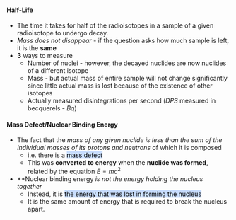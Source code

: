 #### Half-Life
- The time it takes for half of the radioisotopes in a sample of a given radioisotope to undergo decay.
- *Mass does not disappear* - if the question asks how much sample is left, it is the **same**
- **3** ways to measure
	- Number of nuclei - however, the decayed nuclides are now nuclides of a different isotope
	- Mass - but actual mass of entire sample will not change significantly since little actual mass is lost because of the existence of other isotopes
	- Actually measured disintegrations per second ($DPS$ measured in becquerels - $Bq$)

#### Mass Defect/Nuclear Binding Energy
- The fact that the *mass of any given nuclide is less than the sum of the individual masses of its protons and neutrons* of which it is composed
	- i.e. there is a <mark style="background: #ADCCFFA6;">mass defect</mark>
	- This was **converted to energy** when the **nuclide was formed**, related by the equation $E=mc^2$
- **Nuclear binding energy *is not the energy holding the nucleus together*
	- Instead, it is <mark style="background: #ADCCFFA6;">the energy that was lost in forming the nucleus</mark>
	- It is the same amount of energy that is required to break the nucleus apart.